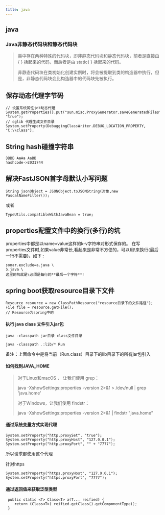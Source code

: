 ```yaml
---
title: java
---
```

## java
###  Java非静态代码块和静态代码块

> 类中存在两种特殊的代码块，即非静态代码块和静态代码块，前者是直接由 { } 括起来的代码，而后者是由 static{ } 括起来的代码。
>
> 非静态代码块在类初始化创建实例时，将会被提取到类的构造器中执行，但是，非静态代码块会比构造器中的代码块先被执行。



## 保存动态代理字节码

```
// 设置系统属性jdk动态代理
System.getProperties().put("sun.misc.ProxyGenerator.saveGeneratedFiles", "true"); 
// cglib 代理生成文件目录
System.setProperty(DebuggingClassWriter.DEBUG_LOCATION_PROPERTY, "C:\\class");
```

## String hash碰撞字符串

```
BBBB AaAa AaBB
hashcode->2031744
```

## 解决FastJSON首字母默认小写问题

```
String jsonObject = JSONObject.toJSONString(对象,new PascalNameFilter());
```

或者

```
TypeUtils.compatibleWithJavaBean = true;
```

## properties配置文件中的换行(多行)的坑

properties中都是以name=value这样的k-v字符串对形式保存的。
在写properties文件时,如果value非常长,看起来是非常不方便的，可以用\来换行(最后一行不需要\)，如下 :

```
sonar.exclude=a.java \
b.java \                     
这里的坑就是\必须是每行的**最后一个字符**！
```

## spring boot获取resource目录下文件

```
Resource resource = new ClassPathResource("resource目录下的文件路径");
File file = resource.getFile();
// Resource为spring中的
```



#### 执行 java class 文件引入jar包

```
java -classpath jar目录 class文件目录

java -classpath .:lib/* Run 
```

备注：上面命令中是将当前（Run.class）目录下的lib目录下的所有jar包引入

#### 如何找到JAVA_HOME

> 对于Linux和macOS ， 让我们使用 grep：
>
> java -XshowSettings:properties -version 2>&1 > /dev/null | grep 'java.home'
>
> 对于Windows，让我们使用 findstr：
>
> java -XshowSettings:properties -version 2>&1 | findstr "java.home"

#### 通过系统变量方式实现代理

```
System.setProperty("http.proxySet", "true");
System.setProperty("http.proxyHost", "127.0.0.1");
System.setProperty("http.proxyPort", "" + "7777");
```

所以请求都使用这个代理

针对https

```
System.setProperty("https.proxyHost", "127.0.0.1");
System.setProperty("https.proxyPort", "7777");
```



#### 通过返回值来获取泛型类型

```
 public static <T> Class<T> a(T... reified) {
 	return (Class<T>) reified.getClass().getComponentType();
 }
```

